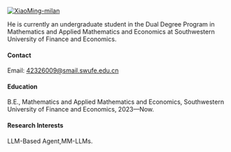 

[![XiaoMing-milan](https://img.shields.io/badge/XiaoMing--milan-GitHub-blue?logo=github)](https://github.com/XiaoMing-milan)

He is currently an undergraduate student in the Dual Degree Program in Mathematics and Applied Mathematics and Economics at Southwestern University of Finance and Economics. 
#### Contact

Email: 42326009@smail.swufe.edu.cn

#### Education
B.E.,  Mathematics and Applied Mathematics and Economics, Southwestern University of Finance and Economics, 2023—Now.

#### Research Interests
LLM-Based Agent,MM-LLMs.

